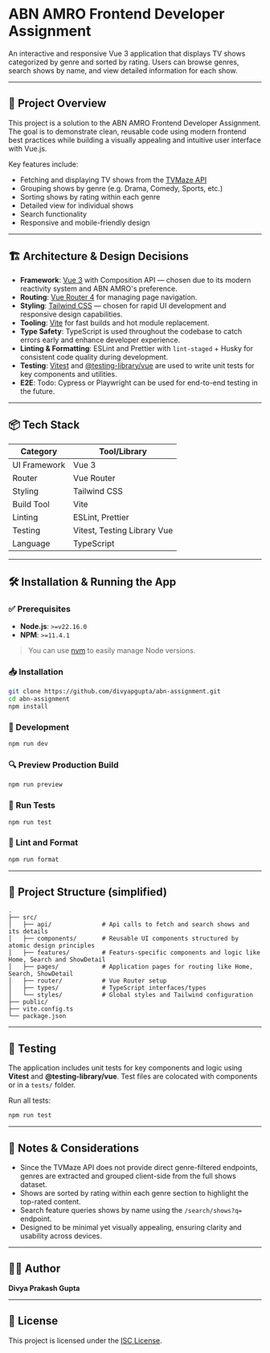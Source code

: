 
# ABN AMRO Frontend Developer Assignment

An interactive and responsive Vue 3 application that displays TV shows categorized by genre and sorted by rating. Users can browse genres, search shows by name, and view detailed information for each show.

---

## 🚀 Project Overview

This project is a solution to the ABN AMRO Frontend Developer Assignment. The goal is to demonstrate clean, reusable code using modern frontend best practices while building a visually appealing and intuitive user interface with Vue.js.

Key features include:
- Fetching and displaying TV shows from the [TVMaze API](https://www.tvmaze.com/api)
- Grouping shows by genre (e.g. Drama, Comedy, Sports, etc.)
- Sorting shows by rating within each genre
- Detailed view for individual shows
- Search functionality
- Responsive and mobile-friendly design

---

## 🏗️ Architecture & Design Decisions

- **Framework**: [Vue 3](https://vuejs.org/) with Composition API — chosen due to its modern reactivity system and ABN AMRO's preference.
- **Routing**: [Vue Router 4](https://router.vuejs.org/) for managing page navigation.
- **Styling**: [Tailwind CSS](https://tailwindcss.com/) — chosen for rapid UI development and responsive design capabilities.
- **Tooling**: [Vite](https://vitejs.dev/) for fast builds and hot module replacement.
- **Type Safety**: TypeScript is used throughout the codebase to catch errors early and enhance developer experience.
- **Linting & Formatting**: ESLint and Prettier with `lint-staged` + Husky for consistent code quality during development.
- **Testing**: [Vitest](https://vitest.dev/) and [@testing-library/vue](https://testing-library.com/docs/vue-testing-library/intro) are used to write unit tests for key components and utilities.
- **E2E**: Todo: Cypress or Playwright can be used for end-to-end testing in the future.

---

## 📦 Tech Stack

| Category       | Tool/Library                 |
|----------------|------------------------------|
| UI Framework   | Vue 3                        |
| Router         | Vue Router                   |
| Styling        | Tailwind CSS                 |
| Build Tool     | Vite                         |
| Linting        | ESLint, Prettier             |
| Testing        | Vitest, Testing Library Vue  |
| Language       | TypeScript                   |

---

## 🛠️ Installation & Running the App

### ✅ Prerequisites

- **Node.js**: `>=v22.16.0`
- **NPM**: `>=11.4.1`

> You can use [nvm](https://github.com/nvm-sh/nvm) to easily manage Node versions.

### 📥 Installation

```bash
git clone https://github.com/divyapgupta/abn-assignment.git
cd abn-assignment
npm install
```

### 🚧 Development

```bash
npm run dev
```

### 🔍 Preview Production Build

```bash
npm run preview
```

### 🧪 Run Tests

```bash
npm run test
```

### 🧹 Lint and Format

```bash
npm run format
```

---

## 📁 Project Structure (simplified)

```
.
├── src/
│   ├── api/              # Api calls to fetch and search shows and its details
│   ├── components/       # Reusable UI components structured by atomic design principles
│   ├── features/         # Featurs-specific components and logic like Home, Search and ShowDetail
│   ├── pages/            # Application pages for routing like Home, Search, ShowDetail
│   ├── router/           # Vue Router setup
│   ├── types/            # TypeScript interfaces/types
│   └── styles/           # Global styles and Tailwind configuration
├── public/
├── vite.config.ts
└── package.json
```

---

## 🧪 Testing

The application includes unit tests for key components and logic using **Vitest** and **@testing-library/vue**. Test files are colocated with components or in a `tests/` folder.

Run all tests:

```bash
npm run test
```

---

## 📝 Notes & Considerations

- Since the TVMaze API does not provide direct genre-filtered endpoints, genres are extracted and grouped client-side from the full shows dataset.
- Shows are sorted by rating within each genre section to highlight the top-rated content.
- Search feature queries shows by name using the `/search/shows?q=` endpoint.
- Designed to be minimal yet visually appealing, ensuring clarity and usability across devices.

---

## 🧑‍💻 Author

**Divya Prakash Gupta**  

---

## 📜 License

This project is licensed under the [ISC License](https://opensource.org/licenses/ISC).
